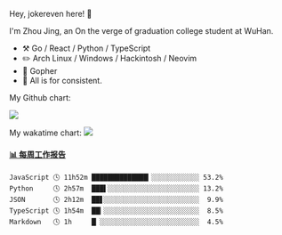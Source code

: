 Hey, jokereven here! 👋

I'm Zhou Jing, an On the verge of graduation college student at WuHan.

-   :hammer_and_pick: Go / React / Python / TypeScript
-   :pencil2: Arch Linux / Windows / Hackintosh / Neovim
-   :seedling: Gopher
-   :thought_balloon: All is for consistent.

My Github chart:

![](https://ghchart.rshah.org/JonnieWayy)

My wakatime chart:
![](https://wakatime.com/share/@jokereven/1679dc82-4bf9-4b63-9203-390d608503de.png)

<!-- waka-box start -->
#### <a href="https://gist.github.com/9f8118785e2d128d746db5f61b0e0a2a" target="_blank">📊 每周工作报告</a>
```text
JavaScript 🕓 11h52m ██████████████▎░░░░░░░░░░░░ 53.2%
Python     🕓 2h57m  ███▌░░░░░░░░░░░░░░░░░░░░░░░ 13.2%
JSON       🕓 2h12m  ██▋░░░░░░░░░░░░░░░░░░░░░░░░  9.9%
TypeScript 🕓 1h54m  ██▎░░░░░░░░░░░░░░░░░░░░░░░░  8.5%
Markdown   🕓 1h     █▏░░░░░░░░░░░░░░░░░░░░░░░░░  4.5%
```
<!-- Powered by https://github.com/journey-ad/waka-box-go . -->
<!-- waka-box end -->
